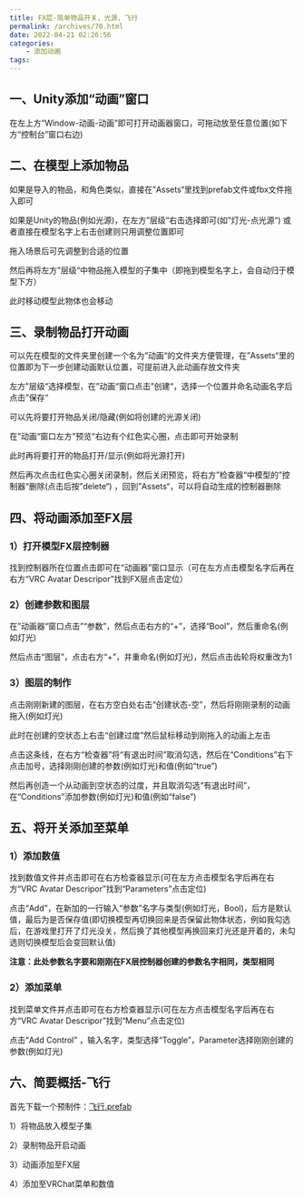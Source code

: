 ```yaml
---
title: FX层-简单物品开关，光源，飞行
permalink: /archives/70.html
date: 2022-04-21 02:26:56
categories:
    - 添加动画
tags:
---
```


## 一、Unity添加“动画”窗口

在左上方“Window-动画-动画”即可打开动画器窗口，可拖动放至任意位置(如下方“控制台”窗口右边)

## 二、在模型上添加物品

如果是导入的物品，和角色类似，直接在”Assets“里找到prefab文件或fbx文件拖入即可

如果是Unity的物品(例如光源)，在左方”层级“右击选择即可(如”灯光-点光源“)
或者直接在模型名字上右击创建则只用调整位置即可

拖入场景后可先调整到合适的位置

然后再将左方”层级“中物品拖入模型的子集中（即拖到模型名字上，会自动归于模型下方）

此时移动模型此物体也会移动

## 三、录制物品打开动画

可以先在模型的文件夹里创建一个名为”动画“的文件夹方便管理，在”Assets“里的位置即为下一步创建动画默认位置，可提前进入此动画存放文件夹

左方”层级“选择模型，在”动画“窗口点击”创建“，选择一个位置并命名动画名字后点击”保存“

可以先将要打开物品关闭/隐藏(例如将创建的光源关闭)

在”动画“窗口左方”预览“右边有个红色实心圈，点击即可开始录制

此时再将要打开的物品打开/显示(例如将光源打开)

然后再次点击红色实心圈关闭录制，然后关闭预览，将右方”检查器“中模型的”控制器“删除(点击后按”delete“) ，回到”Assets“，可以将自动生成的控制器删除

## 四、将动画添加至FX层

### 1）打开模型FX层控制器

找到控制器所在位置点击即可在“动画器”窗口显示（可在左方点击模型名字后再在右方“VRC Avatar Descripor”找到FX层点击定位）

### 2）创建参数和图层

在”动画器“窗口点击”“参数”，然后点击右方的“+”，选择“Bool”，然后重命名(例如灯光)

然后点击“图层”，点击右方“+”，并重命名(例如灯光)，然后点击齿轮将权重改为1

### 3）图层的制作

点击刚刚新建的图层，在右方空白处右击“创建状态-空”，然后将刚刚录制的动画拖入(例如灯光)

此时在创建的空状态上右击“创建过度”然后鼠标移动到刚拖入的动画上左击

点击这条线，在右方“检查器”将“有退出时间”取消勾选，然后在“Conditions”右下点击加号，选择刚刚创建的参数(例如灯光)和值(例如“true”)

然后再创造一个从动画到空状态的过度，并且取消勾选“有退出时间”，在“Conditions”添加参数(例如灯光)和值(例如“false”)

## 五、将开关添加至菜单

### 1）添加数值

找到数值文件并点击即可在右方检查器显示(可在左方点击模型名字后再在右方“VRC Avatar Descripor”找到“Parameters”点击定位)

点击“Add”，在新加的一行输入“参数”名字与类型(例如灯光，Bool)，后方是默认值，最后为是否保存值(即切换模型再切换回来是否保留此物体状态，例如我勾选后，在游戏里打开了灯光没关，然后换了其他模型再换回来灯光还是开着的，未勾选则切换模型后会变回默认值)

**注意：此处参数名字要和刚刚在FX层控制器创建的参数名字相同，类型相同**

### 2）添加菜单

找到菜单文件并点击即可在右方检查器显示(可在左方点击模型名字后再在右方“VRC Avatar Descripor”找到“Menu”点击定位)

点击“Add Control” ，输入名字，类型选择“Toggle”，Parameter选择刚刚创建的参数(例如灯光)

## 六、简要概括-飞行

首先下载一个预制件：[飞行.prefab](https://raw.githubusercontent.com/yexca-VRChat/yexca-VRChat.github.io/main/file/飞行.zip)

1）将物品放入模型子集

2）录制物品开启动画

3）动画添加至FX层

4）添加至VRChat菜单和数值